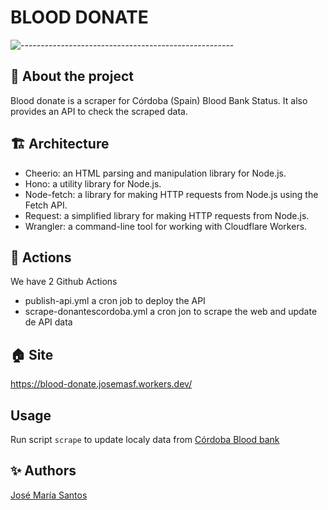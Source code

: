 # BLOOD DONATE

![-----------------------------------------------------](https://raw.githubusercontent.com/andreasbm/readme/master/assets/lines/rainbow.png)

## :pencil: About the project

Blood donate is a scraper for Córdoba (Spain) Blood Bank Status. It also provides an API to check the scraped data.

## :building_construction: Architecture

- Cheerio: an HTML parsing and manipulation library for Node.js.
- Hono: a utility library for Node.js.
- Node-fetch: a library for making HTTP requests from Node.js using the Fetch API.
- Request: a simplified library for making HTTP requests from Node.js.
- Wrangler: a command-line tool for working with Cloudflare Workers.

## :rocket: Actions

We have 2 Github Actions

- publish-api.yml a cron job to deploy the API
- scrape-donantescordoba.yml a cron jon to scrape the web and update de API data

## :house: Site

https://blood-donate.josemasf.workers.dev/

## Usage

Run script `scrape` to update localy data from [Córdoba Blood bank](http://www.donantescordoba.org)

## :sparkles: Authors

[José María Santos](https://josemariasantos.com/)


